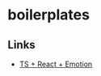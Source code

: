 # boilerplates

## Links

- [TS + React + Emotion](https://github.com/mjsdo/boilerplates/tree/issue-tracker)
